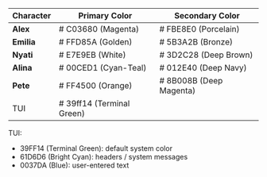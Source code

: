 | **Character** | **Primary Color**         | **Secondary Color**     |
| ------------- | ------------------------- | ----------------------- |
| **Alex**      | # C03680 (Magenta)        | # FBE8E0 (Porcelain)    |
| **Emilia**    | # FFD85A (Golden)         | # 5B3A2B (Bronze)       |
| **Nyati**     | # E7E9EB (White)          | # 3D2C28 (Deep Brown)   |
| **Alina**     | # 00CED1 (Cyan-Teal)      | # 012E40 (Deep Navy)    |
| **Pete**      | # FF4500 (Orange)         | # 8B008B (Deep Magenta) |
| TUI           | # 39ff14 (Terminal Green) |                         |

TUI:
- 39FF14 (Terminal Green): default system color
- 61D6D6 (Bright Cyan): headers / system messages
- 0037DA (Blue): user-entered text